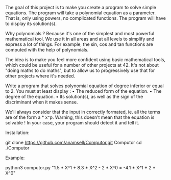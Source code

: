 The goal of this project is to make you create a program to solve simple equations.
The program will take a polynomial equation as a parameter. That is, only using
powers, no complicated functions. The program will have to display its solution(s).

Why polynomials ? Because it's one of the simplest and most powerful mathematical tool.
We use it in all areas and at all levels to simplify and express a lot of things.
For example, the sin, cos and tan functions are computed with the help of polynomials.

The idea is to make you feel more confident using basic mathematical tools, which could
be useful for a number of other projects at 42. It's not about "doing maths to do maths",
but to allow us to progressively use that for other projects where it's needed.

Write a program that solves polynomial equation of degree inferior or equal to 2.
You must at least display :
• The reduced form of the equation.
• The degree of the equation.
• Its solution(s), as well as the sign of the discriminant when it makes sense.

We'll always consider that the input in correctly formated, ie. all the terms are of the
form a * x^p. Warning, this doesn't mean that the equation is
solvable ! In your case, your program should detect it and tell it.



Installation:

git clone https://github.com/anamsell/Computor.git Computor
cd ./Computor

Example:

python3 computor.py "1.5 * X^1 + 8.3 * X^2 - 2 * X^0 = -4.1 * X^1 + 2 * X^0"
